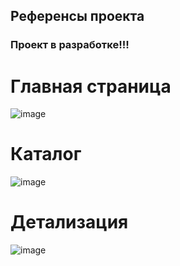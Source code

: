## Референсы проекта

### Проект в разработке!!!

# Главная страница
![image](https://github.com/user-attachments/assets/3d4c65a5-08c2-4fe9-a280-a6f604708cfe)

# Каталог 
![image](https://github.com/user-attachments/assets/c32dd489-c615-4bb7-b1ef-b07d98fd7484)

# Детализация
![image](https://github.com/user-attachments/assets/c1f1cc46-4ccc-4903-994e-c28c57089510)
